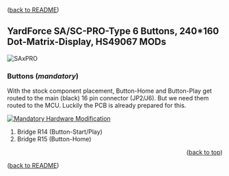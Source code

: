 <a name="readme-top"></a>

([back to README][README])

## YardForce SA/SC-PRO-Type 6 Buttons, 240*160 Dot-Matrix-Display, HS49067 MODs

![SAxPRO](images/IMG_Overview_SAxPRO.jpg)

### Buttons (*mandatory*)

With the stock component placement, Button-Home and Button-Play get routed to the main (black) 16 pin connector (JP2/J6).
But we need them routed to the MCU.
Luckily the PCB is already prepared for this.

[![Mandatory Hardware Modification](images/IMG_PCB_Changes_SAxPRO.jpg "Open in browser")](images/IMG_PCB_Changes_SAxPRO.jpg)

1. Bridge R14 (Button-Start/Play)
2. Bridge R15 (Button-Home)

<p align="right">(<a href="#readme-top">back to top</a>)</p>

([back to README][README])

[README]: README.md
